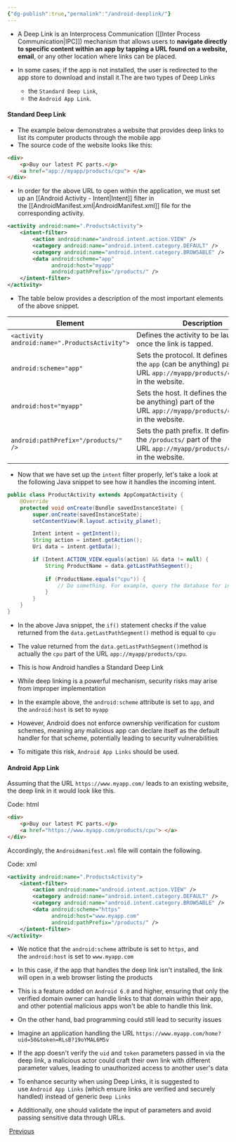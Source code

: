 ```yaml
---
{"dg-publish":true,"permalink":"/android-deeplink/"}
---
```



- A Deep Link is an Interprocess Communication ([[Inter Process Communication\|IPC]]) mechanism that allows users to **navigate directly to specific content within an app by tapping a URL found on a website, email**, or any other location where links can be placed.


- In some cases, if the app is not installed, the user is redirected to the app store to download and install it.The are two types of Deep Links
	- the `Standard Deep Link`, 
	- the `Android App Link`.

#### Standard Deep Link


- The example below demonstrates a website that provides deep links to list its computer products through the mobile app
- The source code of the website looks like this:


```html
<div>
	<p>Buy our latest PC parts.</p>
	<a href="app://myapp/products/cpu"> </a>
</div>
```


- In order for the above URL to open within the application, we must set up an [[Android Activity - Intent\|Intent]] filter in the [[AndroidManifest.xml\|AndroidManifest.xml]] file for the corresponding activity.


```xml
<activity android:name=".ProductsActivity">
    <intent-filter>
        <action android:name="android.intent.action.VIEW" />
        <category android:name="android.intent.category.DEFAULT" />
        <category android:name="android.intent.category.BROWSABLE" />
        <data android:scheme="app"
              android:host="myapp"
              android:pathPrefix="/products/" />
    </intent-filter>
</activity>
```


- The table below provides a description of the most important elements of the above snippet.

|**Element**|**Description**|
|---|---|
|`<activity android:name=".ProductsActivity">`|Defines the activity to be launched once the link is tapped.|
|`android:scheme="app"`|Sets the protocol. It defines the `app` (can be anything) part of the URL `app://myapp/products/cpu` included in the website.|
|`android:host="myapp"`|Sets the host. It defines the `myapp` (can be anything) part of the URL `app://myapp/products/cpu` included in the website.|
|`android:pathPrefix="/products/" />`|Sets the path prefix. It defines the `/products/` part of the URL `app://myapp/products/cpu` included in the website.|


- Now that we have set up the `intent` filter properly, let's take a look at the following Java snippet to see how it handles the incoming intent.


```java
public class ProductActivity extends AppCompatActivity {
    @Override
    protected void onCreate(Bundle savedInstanceState) {
        super.onCreate(savedInstanceState);
        setContentView(R.layout.activity_planet);

        Intent intent = getIntent();
        String action = intent.getAction();
        Uri data = intent.getData();

        if (Intent.ACTION_VIEW.equals(action) && data != null) {
            String ProductName = data.getLastPathSegment();
          
          	if (ProductName.equals("cpu")) {
            	// Do something. For example, query the database for information on this product.
            }
        }
    }
}
```


- In the above Java snippet, the `if()` statement checks if the value returned from the `data.getLastPathSegment()` method is equal to `cpu`
- The value returned from the `data.getLastPathSegment()`method is actually the `cpu` part of the URL `app://myapp/products/cpu`.


- This is how Android handles a Standard Deep Link
- While deep linking is a powerful mechanism, security risks may arise from improper implementation
- In the example above, the `android:scheme` attribute is set to `app`, and the `android:host` is set to `myapp`
- However, Android does not enforce ownership verification for custom schemes, meaning any malicious app can declare itself as the default handler for that scheme, potentially leading to security vulnerabilities
- To mitigate this risk, `Android App Links` should be used.

#### Android App Link

Assuming that the URL `https://www.myapp.com/` leads to an existing website, the deep link in it would look like this.

Code: html

```html
<div>
	<p>Buy our latest PC parts.</p>
	<a href="https://www.myapp.com/products/cpu"> </a>
</div>
```

Accordingly, the `Androidmanifest.xml` file will contain the following.

Code: xml

```xml
<activity android:name=".ProductsActivity">
    <intent-filter>
        <action android:name="android.intent.action.VIEW" />
        <category android:name="android.intent.category.DEFAULT" />
        <category android:name="android.intent.category.BROWSABLE" />
        <data android:scheme="https"
              android:host="www.myapp.com"
              android:pathPrefix="/products/" />
    </intent-filter>
</activity>
```


- We notice that the `android:scheme` attribute is set to `https`, and the `android:host` is set to `www.myapp.com`
- In this case, if the app that handles the deep link isn't installed, the link will open in a web browser listing the products
- This is a feature added on `Android 6.0` and higher, ensuring that only the verified domain owner can handle links to that domain within their app, and other potential malicious apps won't be able to handle this link.


- On the other hand, bad programming could still lead to security issues
- Imagine an application handling the URL `https://www.myapp.com/home?uid=50&token=RLsB?19oYMAL6M5v`
- If the app doesn't verify the `uid` and `token` parameters passed in via the deep link, a malicious actor could craft their own link with different parameter values, leading to unauthorized access to another user's data
- To enhance security when using Deep Links, it is suggested to use `Android App Links` (which ensure links are verified and securely handled) instead of generic `Deep Links`
- Additionally, one should validate the input of parameters and avoid passing sensitive data through URLs.

 [Previous](https://academy.hackthebox.com/module/195/section/2217)